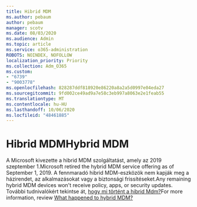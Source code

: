```yaml
---
title: Hibrid MDM
ms.author: pebaum
author: pebaum
manager: scotv
ms.date: 08/03/2020
ms.audience: Admin
ms.topic: article
ms.service: o365-administration
ROBOTS: NOINDEX, NOFOLLOW
localization_priority: Priority
ms.collection: Adm_O365
ms.custom:
- "6739"
- "9003778"
ms.openlocfilehash: 828287ddf818920e86220a8a2a5d0997e04eda27
ms.sourcegitcommit: 9fd002ce49ad9a7e58c3eb997a8063e2e1feab55
ms.translationtype: MT
ms.contentlocale: hu-HU
ms.lasthandoff: 10/06/2020
ms.locfileid: "48461885"
---
```

# <a name="hybrid-mdm"></a><span data-ttu-id="68caf-102">Hibrid MDM</span><span class="sxs-lookup"><span data-stu-id="68caf-102">Hybrid MDM</span></span>

<span data-ttu-id="68caf-103">A Microsoft kivezette a hibrid MDM szolgáltatást, amely az 2019 szeptember 1.</span><span class="sxs-lookup"><span data-stu-id="68caf-103">Microsoft retired the hybrid MDM service offering as of September 1, 2019.</span></span> <span data-ttu-id="68caf-104">A fennmaradó hibrid MDM-eszközök nem kapják meg a házirendet, az alkalmazásokat vagy a biztonsági frissítéseket.</span><span class="sxs-lookup"><span data-stu-id="68caf-104">Any remaining hybrid MDM devices won't receive policy, apps, or security updates.</span></span> <span data-ttu-id="68caf-105">További tudnivalókért tekintse át, [hogy mi történt a hibrid Mdm?](https://docs.microsoft.com/configmgr/mdm/understand/what-happened-to-hybrid)</span><span class="sxs-lookup"><span data-stu-id="68caf-105">For more information, review [What happened to hybrid MDM?](https://docs.microsoft.com/configmgr/mdm/understand/what-happened-to-hybrid)</span></span>